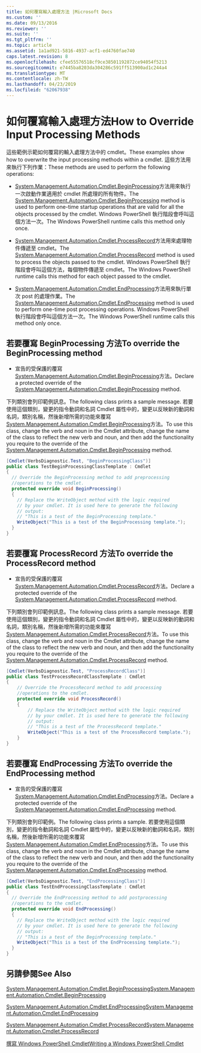 ```yaml
---
title: 如何覆寫輸入處理方法 |Microsoft Docs
ms.custom: ''
ms.date: 09/13/2016
ms.reviewer: ''
ms.suite: ''
ms.tgt_pltfrm: ''
ms.topic: article
ms.assetid: 1a1ad921-5816-4937-acf1-ed4760fae740
caps.latest.revision: 8
ms.openlocfilehash: cfee55576518cf9ce38501192872ce94054f5213
ms.sourcegitcommit: e7445ba8203da304286c591ff513900ad1c244a4
ms.translationtype: MT
ms.contentlocale: zh-TW
ms.lasthandoff: 04/23/2019
ms.locfileid: "62067938"
---
```

# <a name="how-to-override-input-processing-methods"></a><span data-ttu-id="6370c-102">如何覆寫輸入處理方法</span><span class="sxs-lookup"><span data-stu-id="6370c-102">How to Override Input Processing Methods</span></span>

<span data-ttu-id="6370c-103">這些範例示範如何覆寫的輸入處理方法中的 cmdlet。</span><span class="sxs-lookup"><span data-stu-id="6370c-103">These examples show how to overwrite the input processing methods within a cmdlet.</span></span> <span data-ttu-id="6370c-104">這些方法用來執行下列作業：</span><span class="sxs-lookup"><span data-stu-id="6370c-104">These methods are used to perform the following operations:</span></span>

- <span data-ttu-id="6370c-105">[System.Management.Automation.Cmdlet.BeginProcessing](/dotnet/api/System.Management.Automation.Cmdlet.BeginProcessing)方法用來執行一次啟動作業適用於 cmdlet 所處理的所有物件。</span><span class="sxs-lookup"><span data-stu-id="6370c-105">The [System.Management.Automation.Cmdlet.BeginProcessing](/dotnet/api/System.Management.Automation.Cmdlet.BeginProcessing) method is used to perform one-time startup operations that are valid for all the objects processed by the cmdlet.</span></span> <span data-ttu-id="6370c-106">Windows PowerShell 執行階段會呼叫這個方法一次。</span><span class="sxs-lookup"><span data-stu-id="6370c-106">The Windows PowerShell runtime calls this method only once.</span></span>

- <span data-ttu-id="6370c-107">[System.Management.Automation.Cmdlet.ProcessRecord](/dotnet/api/System.Management.Automation.Cmdlet.ProcessRecord)方法用來處理物件傳遞至 cmdlet。</span><span class="sxs-lookup"><span data-stu-id="6370c-107">The [System.Management.Automation.Cmdlet.ProcessRecord](/dotnet/api/System.Management.Automation.Cmdlet.ProcessRecord) method is used to process the objects passed to the cmdlet.</span></span> <span data-ttu-id="6370c-108">Windows PowerShell 執行階段會呼叫這個方法，每個物件傳遞至 cmdlet。</span><span class="sxs-lookup"><span data-stu-id="6370c-108">The Windows PowerShell runtime calls this method for each object passed to the cmdlet.</span></span>

- <span data-ttu-id="6370c-109">[System.Management.Automation.Cmdlet.EndProcessing](/dotnet/api/System.Management.Automation.Cmdlet.EndProcessing)方法用來執行單次 post 的處理作業。</span><span class="sxs-lookup"><span data-stu-id="6370c-109">The [System.Management.Automation.Cmdlet.EndProcessing](/dotnet/api/System.Management.Automation.Cmdlet.EndProcessing) method is used to perform one-time post processing operations.</span></span> <span data-ttu-id="6370c-110">Windows PowerShell 執行階段會呼叫這個方法一次。</span><span class="sxs-lookup"><span data-stu-id="6370c-110">The Windows PowerShell runtime calls this method only once.</span></span>

## <a name="to-override-the-beginprocessing-method"></a><span data-ttu-id="6370c-111">若要覆寫 BeginProcessing 方法</span><span class="sxs-lookup"><span data-stu-id="6370c-111">To override the BeginProcessing method</span></span>

- <span data-ttu-id="6370c-112">宣告的受保護的覆寫[System.Management.Automation.Cmdlet.BeginProcessing](/dotnet/api/System.Management.Automation.Cmdlet.BeginProcessing)方法。</span><span class="sxs-lookup"><span data-stu-id="6370c-112">Declare a protected override of the [System.Management.Automation.Cmdlet.BeginProcessing](/dotnet/api/System.Management.Automation.Cmdlet.BeginProcessing) method.</span></span>

<span data-ttu-id="6370c-113">下列類別會列印範例訊息。</span><span class="sxs-lookup"><span data-stu-id="6370c-113">The following class prints a sample message.</span></span> <span data-ttu-id="6370c-114">若要使用這個類別，變更的指令動詞和名詞 Cmdlet 屬性中的，變更以反映新的動詞和名詞，類別名稱，然後新增所需的功能來覆寫[System.Management.Automation.Cmdlet.BeginProcessing](/dotnet/api/System.Management.Automation.Cmdlet.BeginProcessing)方法。</span><span class="sxs-lookup"><span data-stu-id="6370c-114">To use this class, change the verb and noun in the Cmdlet attribute, change the name of the class to reflect the new verb and noun, and then add the functionality you require to the override of the [System.Management.Automation.Cmdlet.BeginProcessing](/dotnet/api/System.Management.Automation.Cmdlet.BeginProcessing) method.</span></span>

```csharp
[Cmdlet(VerbsDiagnostic.Test, "BeginProcessingClass")]
public class TestBeginProcessingClassTemplate : Cmdlet
{
  // Override the BeginProcessing method to add preprocessing
  //operations to the cmdlet.
  protected override void BeginProcessing()
  {
    // Replace the WriteObject method with the logic required
    // by your cmdlet. It is used here to generate the following
    // output:
    // "This is a test of the BeginProcessing template."
    WriteObject("This is a test of the BeginProcessing template.");
  }
}
```

## <a name="to-override-the-processrecord-method"></a><span data-ttu-id="6370c-115">若要覆寫 ProcessRecord 方法</span><span class="sxs-lookup"><span data-stu-id="6370c-115">To override the ProcessRecord method</span></span>

- <span data-ttu-id="6370c-116">宣告的受保護的覆寫[System.Management.Automation.Cmdlet.ProcessRecord](/dotnet/api/System.Management.Automation.Cmdlet.ProcessRecord)方法。</span><span class="sxs-lookup"><span data-stu-id="6370c-116">Declare a protected override of the [System.Management.Automation.Cmdlet.ProcessRecord](/dotnet/api/System.Management.Automation.Cmdlet.ProcessRecord) method.</span></span>

<span data-ttu-id="6370c-117">下列類別會列印範例訊息。</span><span class="sxs-lookup"><span data-stu-id="6370c-117">The following class prints a sample message.</span></span> <span data-ttu-id="6370c-118">若要使用這個類別，變更的指令動詞和名詞 Cmdlet 屬性中的，變更以反映新的動詞和名詞，類別名稱，然後新增所需的功能來覆寫[System.Management.Automation.Cmdlet.ProcessRecord](/dotnet/api/System.Management.Automation.Cmdlet.ProcessRecord)方法。</span><span class="sxs-lookup"><span data-stu-id="6370c-118">To use this class, change the verb and noun in the Cmdlet attribute, change the name of the class to reflect the new verb and noun, and then add the functionality you require to the override of the [System.Management.Automation.Cmdlet.ProcessRecord](/dotnet/api/System.Management.Automation.Cmdlet.ProcessRecord) method.</span></span>

```csharp
[Cmdlet(VerbsDiagnostic.Test, "ProcessRecordClass")]
public class TestProcessRecordClassTemplate : Cmdlet
{
    // Override the ProcessRecord method to add processing
    //operations to the cmdlet.
    protected override void ProcessRecord()
    {
        // Replace the WriteObject method with the logic required
        // by your cmdlet. It is used here to generate the following
        // output:
        // "This is a test of the ProcessRecord template."
        WriteObject("This is a test of the ProcessRecord template.");
    }
}

```

## <a name="to-override-the-endprocessing-method"></a><span data-ttu-id="6370c-119">若要覆寫 EndProcessing 方法</span><span class="sxs-lookup"><span data-stu-id="6370c-119">To override the EndProcessing method</span></span>

- <span data-ttu-id="6370c-120">宣告的受保護的覆寫[System.Management.Automation.Cmdlet.EndProcessing](/dotnet/api/System.Management.Automation.Cmdlet.EndProcessing)方法。</span><span class="sxs-lookup"><span data-stu-id="6370c-120">Declare a protected override of the [System.Management.Automation.Cmdlet.EndProcessing](/dotnet/api/System.Management.Automation.Cmdlet.EndProcessing) method.</span></span>

<span data-ttu-id="6370c-121">下列類別會列印範例。</span><span class="sxs-lookup"><span data-stu-id="6370c-121">The following class prints a sample.</span></span> <span data-ttu-id="6370c-122">若要使用這個類別，變更的指令動詞和名詞 Cmdlet 屬性中的，變更以反映新的動詞和名詞，類別名稱，然後新增所需的功能來覆寫[System.Management.Automation.Cmdlet.EndProcessing](/dotnet/api/System.Management.Automation.Cmdlet.EndProcessing)方法。</span><span class="sxs-lookup"><span data-stu-id="6370c-122">To use this class, change the verb and noun in the Cmdlet attribute, change the name of the class to reflect the new verb and noun, and then add the functionality you require to the override of the [System.Management.Automation.Cmdlet.EndProcessing](/dotnet/api/System.Management.Automation.Cmdlet.EndProcessing) method.</span></span>

```csharp
[Cmdlet(VerbsDiagnostic.Test, "EndProcessingClass")]
public class TestEndProcessingClassTemplate : Cmdlet
{
  // Override the EndProcessing method to add postprocessing
  //operations to the cmdlet.
  protected override void EndProcessing()
  {
    // Replace the WriteObject method with the logic required
    // by your cmdlet. It is used here to generate the following
    // output:
    // "This is a test of the BeginProcessing template."
    WriteObject("This is a test of the EndProcessing template.");
  }
}
```

## <a name="see-also"></a><span data-ttu-id="6370c-123">另請參閱</span><span class="sxs-lookup"><span data-stu-id="6370c-123">See Also</span></span>

[<span data-ttu-id="6370c-124">System.Management.Automation.Cmdlet.BeginProcessing</span><span class="sxs-lookup"><span data-stu-id="6370c-124">System.Management.Automation.Cmdlet.BeginProcessing</span></span>](/dotnet/api/System.Management.Automation.Cmdlet.BeginProcessing)

[<span data-ttu-id="6370c-125">System.Management.Automation.Cmdlet.EndProcessing</span><span class="sxs-lookup"><span data-stu-id="6370c-125">System.Management.Automation.Cmdlet.EndProcessing</span></span>](/dotnet/api/System.Management.Automation.Cmdlet.EndProcessing)

[<span data-ttu-id="6370c-126">System.Management.Automation.Cmdlet.ProcessRecord</span><span class="sxs-lookup"><span data-stu-id="6370c-126">System.Management.Automation.Cmdlet.ProcessRecord</span></span>](/dotnet/api/System.Management.Automation.Cmdlet.ProcessRecord)

[<span data-ttu-id="6370c-127">撰寫 Windows PowerShell Cmdlet</span><span class="sxs-lookup"><span data-stu-id="6370c-127">Writing a Windows PowerShell Cmdlet</span></span>](./writing-a-windows-powershell-cmdlet.md)
